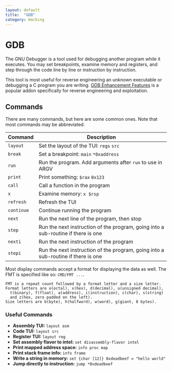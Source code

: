 ```yaml
---
layout: default
title:  "GDB"
category: Hacking
---
```


# GDB
The GNU Debugger is a tool used for debugging another program while
it executes. You may set breakpoints, examine memory and registers,
and step through the code line by line or instruction by instruction.

This tool is most useful for reverse engineering an unknown
executable or debugging a C program you are writing.  [GDB Enhancement
Features](https://github.com/hugsy/gef) is a popular addon specifically
for reverse engineering and exploitation.

## Commands
There are many commands, but here are some common ones. Note that most
commands may be abbreviated.

| Command | Description |
| ------- | ----------- |
| `layout` | Set the layout of the TUI: `regs` `src` |
| `break` | Set a breakpoint: `main` `*0xaddress` |
| `run` | Run the program. Add arguments after `run` to use in ARGV |
| `print` | Print something: `$rax` `0x123` |
| `call` | Call a function in the program |
| `x` | Examine memory: `x $rsp` |
| `refresh` | Refresh the TUI |
| `continue` | Continue running the program |
| `next` | Run the next line of the program, then stop |
| `step` | Run the next instruction of the program, going into a sub-routine if there is one |
| `nexti` | Run the next instruction of the program |
| `stepi` | Run the next instruction of the program, going into a sub-routine if there is one |

Most display commands accept a format for displaying the data as well.
The FMT is specified like so: `CMD/FMT ...`.

```
FMT is a repeat count followed by a format letter and a size letter.
Format letters are o(octal), x(hex), d(decimal), u(unsigned decimal),
  t(binary), f(float), a(address), i(instruction), c(char), s(string)
  and z(hex, zero padded on the left).
Size letters are b(byte), h(halfword), w(word), g(giant, 8 bytes).
```

### Useful Commands

* **Assembly TUI:** `layout asm`
* **Code TUI:** `layout src`
* **Register TUI:** `layout reg`
* **Set assembly flavor to intel:** `set disassembly-flavor intel`
* **Print mapped address space:** `info proc map`
* **Print stack frame info:** `info frame`
* **Write a string in memory:** `set {char [12]} 0xdeadbeef = "hello world"`
* **Jump directly to instruction:** `jump *0xdeadbeef`
